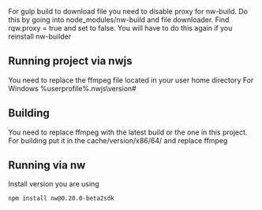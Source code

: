For gulp build to download file you need to disable proxy for nw-build.  Do this by going into node_modules/nw-build and file downloader.  Find rqw.proxy = true and set to false.  You will have to do this again if you reinstall nw-builder

## Running project via nwjs ##
You need to replace the ffmpeg file located in your user home directory
For Windows %userprofile%\.nwjs\version#


## Building ##
You need to replace ffmpeg with the latest build or the one in this project.  For building put it in the cache/version/x86/64/ and replace ffmpeg

## Running via nw ##
Install version you are using

    npm install nw@0.20.0-beta2sdk
